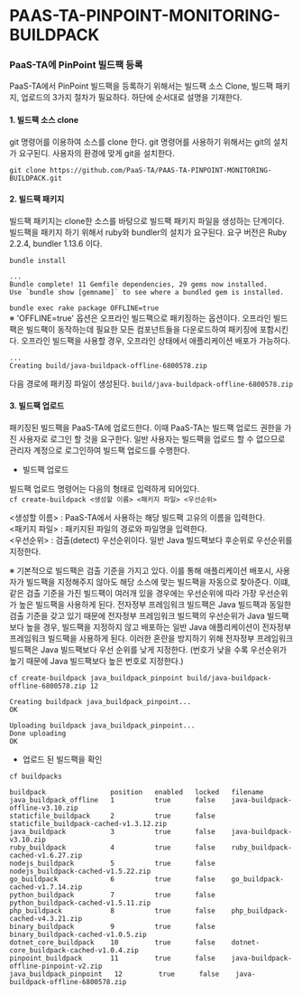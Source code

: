 # PAAS-TA-PINPOINT-MONITORING-BUILDPACK

### PaaS-TA에 PinPoint 빌드팩 등록
PaaS-TA에서 PinPoint 빌드팩을 등록하기 위해서는 빌드팩 소스 Clone, 빌드팩 패키지, 업로드의 3가지 절차가 필요하다. 하단에 순서대로 설명을 기재한다.


#### 1. 빌드팩 소스 clone
git 명령어를 이용하여 소스를 clone 한다. git 명령어를 사용하기 위해서는 git의 설치가 요구된디. 사용자의 환경에 맞게 git을 설치한다.

`git clone https://github.com/PaaS-TA/PAAS-TA-PINPOINT-MONITORING-BUILDPACK.git`  


#### 2. 빌드팩 패키지
빌드팩 패키지는 clone한 소스를 바탕으로 빌드팩 패키지 파일을 생성하는 단계이다. 빌드팩을 패키지 하기 위해서 ruby와 bundler의 설치가 요구된다. 요구 버전은 Ruby 2.2.4, bundler 1.13.6 이다. 

`bundle install`  
```
...
Bundle complete! 11 Gemfile dependencies, 29 gems now installed.
Use `bundle show [gemname]` to see where a bundled gem is installed.
```  

`bundle exec rake package OFFLINE=true`  
※ 'OFFLINE=true' 옵션은 오프라인 빌드팩으로 패키징하는 옵션이다. 오프라인 빌드팩은 빌드팩이 동작하는데 필요한 모든 컴포넌트들을 다운로드하여 패키징에 포함시킨다. 오프라인 빌드팩을 사용할 경우, 오프라인 상태에서 애플리케이션 배포가 가능하다.

```
...
Creating build/java-buildpack-offline-6800578.zip
```  

다음 경로에 패키징 파일이 생성된다.
`build/java-buildpack-offline-6800578.zip`


#### 3. 빌드팩 업로드
패키징된 빌드팩을 PaaS-TA에 업로드한다. 이때 PaaS-TA는 빌드팩 업로드 권한을 가진 사용자로 로그인 할 것을 요구한다. 일반 사용자는 빌드팩을 업로드 할 수 없으므로 관리자 계정으로 로그인하여 빌드팩 업로드를 수행한다.

- 빌드팩 업로드  

빌드팩 업로드 명령어는 다음의 형태로 입력하게 되어있다.  
`cf create-buildpack <생성할 이름> <패키지 파일> <우선순위>`  

<생성할 이름> : PaaS-TA에서 사용하는 해당 빌드팩 고유의 이름을 입력한다.  
<패키지 파일> : 패키지된 파일의 경로와 파일명을 입력한다.  
<우선순위> : 검출(detect) 우선순위이다. 일반 Java 빌드팩보다 후순위로 우선순위를 지정한다.  

<div id='notice-01'></div>
※ 기본적으로 빌드팩은 검출 기준을 가지고 있다. 이를 통해 애플리케이션 배포시, 사용자가 빌드팩을 지정해주지 않아도 해당 소스에 맞는 빌드팩을 자동으로 찾아준다. 이떄, 같은 검출 기준을 가진 빌드팩이 여러개 있을 경우에는 우선순위에 따라 가장 우선순위가 높은 빌드팩을 사용하게 된다. 전자정부 프레임워크 빌드팩은 Java 빌드팩과 동일한 검출 기준을 갖고 있기 때문에 전자정부 프레임워크 빌드팩의 우선순위가 Java 빌드팩보다 높을 경우, 빌드팩을 지정하지 않고 배포하는 일반 Java 애플리케이션이 전자정부 프레임워크 빌드팩을 사용하게 된다. 이러한 혼란을 방지하기 위해 전자정부 프레임워크 빌드팩은 Java 빌드팩보다 우선 순위를 낮게 지정한다. (번호가 낮을 수록 우선순위가 높기 때문에 Java 빌드팩보다 높은 번호로 지정한다.)

`cf create-buildpack java_buildpack_pinpoint build/java-buildpack-offline-6800578.zip 12`  

```
Creating buildpack java_buildpack_pinpoint...
OK

Uploading buildpack java_buildpack_pinpoint...
Done uploading
OK
```

- 업로드 된 빌드팩을 확인  

`cf buildpacks`  

```
buildpack                position   enabled   locked   filename
java_buildpack_offline   1          true      false    java-buildpack-offline-v3.10.zip
staticfile_buildpack     2          true      false    staticfile_buildpack-cached-v1.3.12.zip
java_buildpack           3          true      false    java-buildpack-v3.10.zip
ruby_buildpack           4          true      false    ruby_buildpack-cached-v1.6.27.zip
nodejs_buildpack         5          true      false    nodejs_buildpack-cached-v1.5.22.zip
go_buildpack             6          true      false    go_buildpack-cached-v1.7.14.zip
python_buildpack         7          true      false    python_buildpack-cached-v1.5.11.zip
php_buildpack            8          true      false    php_buildpack-cached-v4.3.21.zip
binary_buildpack         9          true      false    binary_buildpack-cached-v1.0.5.zip
dotnet_core_buildpack    10         true      false    dotnet-core_buildpack-cached-v1.0.4.zip
pinpoint_buildpack       11         true      false    java-buildpack-offline-pinpoint-v2.zip
java_buildpack_pinpoint   12         true      false    java-buildpack-offline-6800578.zip
```

